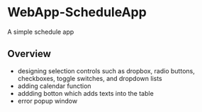 # WebApp-ScheduleApp
A simple schedule app

## Overview
* designing selection controls such as dropbox, radio buttons, checkboxes, toggle switches, and dropdown lists
* adding calendar function
* addding botton which adds texts into the table
* error popup window

